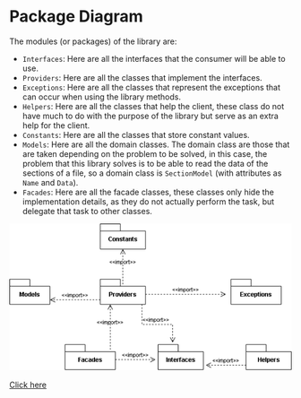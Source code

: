# Package Diagram

The modules (or packages) of the library are:

- `Interfaces`: Here are all the interfaces that the consumer will be able to use.
- `Providers`: Here are all the classes that implement the interfaces.
- `Exceptions`: Here are all the classes that represent the exceptions that can occur when using the library methods.
- `Helpers`: Here are all the classes that help the client, these class do not have much to do with the purpose of the library but serve as an extra help for the client.
- `Constants`: Here are all the classes that store constant values.
- `Models`: Here are all the domain classes. The domain class are those that are taken depending on the problem to be solved, in this case, the problem that this library solves is to be able to read the data of the sections of a file, so a domain class is `SectionModel` (with attributes as `Name` and `Data`).
- `Facades`: Here are all the facade classes, these classes only hide the implementation details, as they do not actually perform the task, but delegate that task to other classes.

[![package-diagram](../images/seztion-parser-package-diagram.png)](https://drive.google.com/file/d/1t7eEpelY4lr6WpC3hdU3gbiItpXZGVub/view?usp=sharing)

[Click here](https://drive.google.com/file/d/1t7eEpelY4lr6WpC3hdU3gbiItpXZGVub/view?usp=sharing)
